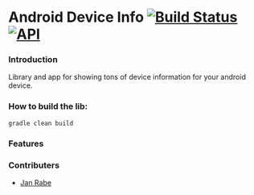 Android Device Info [![Build Status](https://travis-ci.org/kibotu/net.kibotu.android.deviceinfo.svg?branch=master)](https://travis-ci.org/kibotu/net.kibotu.android.deviceinfo) [![API](https://img.shields.io/badge/API-15%2B-brightgreen.svg?style=flat)](https://android-arsenal.com/api?level=15)
==========================

### Introduction

Library and app for showing tons of device information for your android device.

### How to build the lib:

    gradle clean build

### Features



###  Contributers

* [Jan Rabe](mailto:janrabe@kibotu.net)